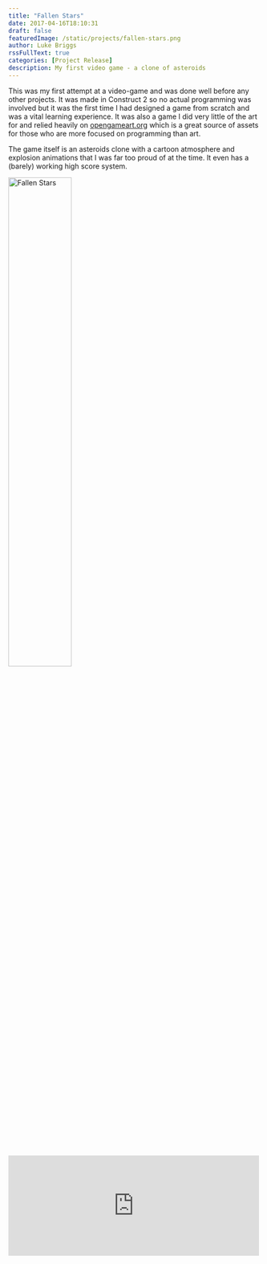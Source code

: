 ```yaml
---
title: "Fallen Stars"
date: 2017-04-16T18:10:31
draft: false
featuredImage: /static/projects/fallen-stars.png
author: Luke Briggs
rssFullText: true
categories: [Project Release]
description: My first video game - a clone of asteroids
---
```


This was my first attempt at a video-game and was done well before any other projects. It was made in Construct 2 so no
actual programming was involved but it was the first time I had designed a game from scratch and was a vital learning
experience. It was also a game I did very little of the art for and relied heavily on [opengameart.org](https://www.opengameart.org) which is a great
source of assets for those who are more focused on programming than art.

The game itself is an asteroids clone with a cartoon atmosphere and explosion animations that I was far too proud of at
the time. It even has a (barely) working high score system.

<img src="/static/projects/fallenstars.gif" alt="Fallen Stars" width="50%">

<iframe src="https://widgets.gamejolt.com/package/v1?key=AtyaAixk" frameborder="0" width="500" height="200"></iframe>